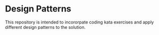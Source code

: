 # Design Patterns

This repository is intended to incororpate coding kata exercises and apply different design patterns to the solution.